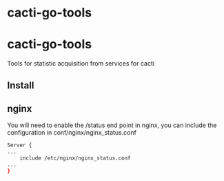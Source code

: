 cacti-go-tools
==============

# cacti-go-tools
Tools for statistic acquisition from services for cacti


Install
-------

nginx
-----

You will need to enable the /status end point in nginx, you can include the configuration in conf/nginx/nginx_status.conf

```bash
Server {
...
    include /etc/nginx/nginx_status.conf
...
}
```